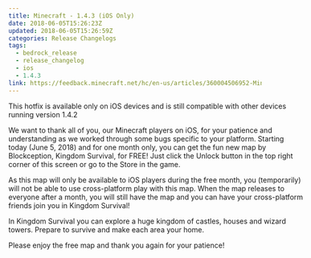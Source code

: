 ```yaml
---
title: Minecraft - 1.4.3 (iOS Only)
date: 2018-06-05T15:26:23Z
updated: 2018-06-05T15:26:59Z
categories: Release Changelogs
tags:
  - bedrock_release
  - release_changelog
  - ios
  - 1.4.3
link: https://feedback.minecraft.net/hc/en-us/articles/360004506952-Minecraft-1-4-3-iOS-Only
---
```


<div style="direction: ltr; border-width: 100%;">

<div style="direction: ltr; margin-top: 0in; margin-left: 0in; width: 6.109in;">

<div style="direction: ltr; margin-top: 0in; margin-left: 0in; width: 6.109in;">

This hotfix is available only on iOS devices and is still compatible with other devices running version 1.4.2  
  

We want to thank all of you, our Minecraft players on iOS, for your patience and understanding as we worked through some bugs specific to your platform. Starting today (June 5, 2018) and for one month only, you can get the fun new map by Blockception, Kingdom Survival, for FREE! Just click the Unlock button in the top right corner of this screen or go to the Store in the game.  
  

As this map will only be available to iOS players during the free month, you (temporarily) will not be able to use cross-platform play with this map. When the map releases to everyone after a month, you will still have the map and you can have your cross-platform friends join you in Kingdom Survival!  
  

In Kingdom Survival you can explore a huge kingdom of castles, houses and wizard towers. Prepare to survive and make each area your home.  
  

Please enjoy the free map and thank you again for your patience!

</div>

</div>

</div>

